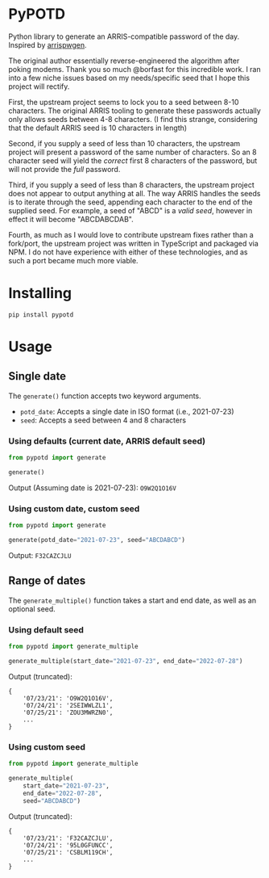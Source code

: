 # PyPOTD
Python library to generate an ARRIS-compatible password of the day.
Inspired by [arrispwgen](https://github.com/borfast/arrispwgen).

The original author essentially reverse-engineered the algorithm after poking modems. Thank you so much @borfast for this incredible work. I ran into a few niche issues based on my needs/specific seed that I hope this project will rectify.

First, the upstream project seems to lock you to a seed between 8-10 characters. The original ARRIS tooling to generate these passwords actually only allows seeds between 4-8 characters. (I find this strange, considering that the default ARRIS seed is 10 characters in length)

Second, if you supply a seed of less than 10 characters, the upstream project will present a password of the same number of characters. So an 8 character seed will yield the *correct* first 8 characters of the password, but will not provide the *full* password.

Third, if you supply a seed of less than 8 characters, the upstream project does not appear to output anything at all. The way ARRIS handles the seeds is to iterate through the seed, appending each character to the end of the supplied seed. For example, a seed of "ABCD" is a *valid seed*, however in effect it will become "ABCDABCDAB".

Fourth, as much as I would love to contribute upstream fixes rather than a fork/port, the upstream project was written in TypeScript and packaged via NPM. I do not have experience with either of these technologies, and as such a port became much more viable.

# Installing
`pip install pypotd`

# Usage
## Single date
The `generate()` function accepts two keyword arguments.
* `potd_date`: Accepts a single date in ISO format (i.e., 2021-07-23)
* `seed`: Accepts a seed between 4 and 8 characters
### Using defaults (current date, ARRIS default seed)
```python
from pypotd import generate

generate()
```

Output (Assuming date is 2021-07-23): `O9W2Q1O16V`

### Using custom date, custom seed
```python
from pypotd import generate

generate(potd_date="2021-07-23", seed="ABCDABCD")
```

Output: `F32CAZCJLU`

## Range of dates
The `generate_multiple()` function takes a start and end date, as well as an optional seed.

### Using default seed
```python
from pypotd import generate_multiple

generate_multiple(start_date="2021-07-23", end_date="2022-07-28")
```

Output (truncated):
```
{
    '07/23/21': 'O9W2Q1O16V',
    '07/24/21': '2SEIWWLZL1',
    '07/25/21': 'ZOU3MWRZN0',
    ...
}
```

### Using custom seed
```python
from pypotd import generate_multiple

generate_multiple(
    start_date="2021-07-23",
    end_date="2022-07-28",
    seed="ABCDABCD")
```

Output (truncated):
```
{
    '07/23/21': 'F32CAZCJLU',
    '07/24/21': '95L0GFUNCC',
    '07/25/21': 'CSBLM119CH',
    ...
}
```
